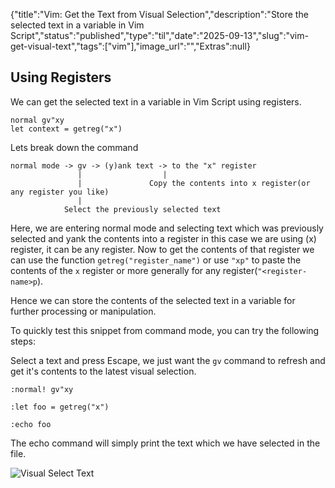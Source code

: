 {"title":"Vim: Get the Text from Visual Selection","description":"Store the selected text in a variable in Vim Script","status":"published","type":"til","date":"2025-09-13","slug":"vim-get-visual-text","tags":["vim"],"image_url":"","Extras":null}


## Using Registers 

We can get the selected text in a variable in Vim Script using registers. 

```vimscript
normal gv"xy
let context = getreg("x")
```

Lets break down the command

```
normal mode -> gv -> (y)ank text -> to the "x" register
               |                  |
               |               Copy the contents into x register(or any register you like)    
               |                  
            Select the previously selected text   
```

Here, we are entering normal mode and selecting text which was previously selected and yank the contents into a register in this case we are using (x) register, it can be any register. 
Now to get the contents of that register we can use the function `getreg("register_name")` or use `"xp"` to paste the contents of the `x` register or more generally for any register(`"<register-name>p`). 

Hence we can store the contents of the selected text in a variable for further processing or manipulation.

To quickly test this snippet from command mode, you can try the following steps:

Select a text and press Escape, we just want the `gv` command to refresh and get it's contents to the latest visual selection.

```vimscript
:normal! gv"xy
```

```vimscript
:let foo = getreg("x")
```

```vimscript
:echo foo
```

The echo command will simply print the text which we have selected in the file. 

![Visual Select Text](https://res.cloudinary.com/techstructive-blog/image/upload/v1646483173/blog-media/wlrxgtmegtycilyhvyiz.gif)
